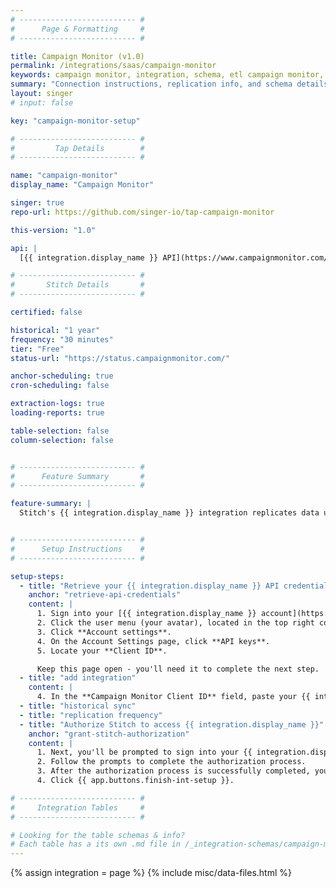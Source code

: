 ```yaml
---
# -------------------------- #
#      Page & Formatting     #
# -------------------------- #

title: Campaign Monitor (v1.0)
permalink: /integrations/saas/campaign-monitor
keywords: campaign monitor, integration, schema, etl campaign monitor, campaign monitor etl, campaign monitor schema
summary: "Connection instructions, replication info, and schema details for Stitch's Campaign Monitor integration."
layout: singer
# input: false

key: "campaign-monitor-setup"

# -------------------------- #
#         Tap Details        #
# -------------------------- #

name: "campaign-monitor"
display_name: "Campaign Monitor"

singer: true 
repo-url: https://github.com/singer-io/tap-campaign-monitor

this-version: "1.0"

api: |
  [{{ integration.display_name }} API](https://www.campaignmonitor.com/api/){:target="new"}

# -------------------------- #
#       Stitch Details       #
# -------------------------- #

certified: false

historical: "1 year"
frequency: "30 minutes"
tier: "Free"
status-url: "https://status.campaignmonitor.com/"

anchor-scheduling: true
cron-scheduling: false

extraction-logs: true
loading-reports: true

table-selection: false
column-selection: false


# -------------------------- #
#      Feature Summary       #
# -------------------------- #

feature-summary: |
  Stitch's {{ integration.display_name }} integration replicates data using the {{ integration.api | flatify }}. Refer to the [Schema](#schema) section for a list of objects available for replication.


# -------------------------- #
#      Setup Instructions    #
# -------------------------- #

setup-steps:
  - title: "Retrieve your {{ integration.display_name }} API credentials"
    anchor: "retrieve-api-credentials"
    content: |
      1. Sign into your [{{ integration.display_name }} account](https://login.createsend.com/){:target="new"}.
      2. Click the user menu (your avatar), located in the top right corner.
      3. Click **Account settings**.
      4. On the Account Settings page, click **API keys**.
      5. Locate your **Client ID**.

      Keep this page open - you'll need it to complete the next step.
  - title: "add integration"
    content: |
      4. In the **Campaign Monitor Client ID** field, paste your {{ integration.display_name }} client ID.
  - title: "historical sync"
  - title: "replication frequency"
  - title: "Authorize Stitch to access {{ integration.display_name }}"
    anchor: "grant-stitch-authorization"
    content: |
      1. Next, you'll be prompted to sign into your {{ integration.display_name }} account.
      2. Follow the prompts to complete the authorization process.
      3. After the authorization process is successfully completed, you'll be directed back to Stitch.
      4. Click {{ app.buttons.finish-int-setup }}.

# -------------------------- #
#     Integration Tables     #
# -------------------------- #

# Looking for the table schemas & info?
# Each table has a its own .md file in /_integration-schemas/campaign-monitor
---
```

{% assign integration = page %}
{% include misc/data-files.html %}